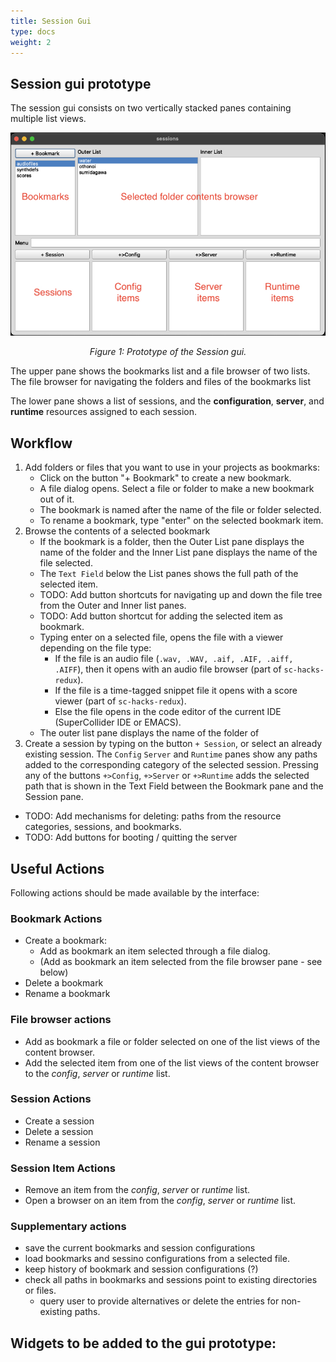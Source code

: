 ```yaml
---
title: Session Gui
type: docs
weight: 2
---
```


## Session gui prototype

The session gui consists on two vertically stacked panes containing multiple list views.

![Session Gui](images/sessiongui.jpg)
<p style="text-align: center;"><i>Figure 1: Prototype of the Session gui.</i></p>

The upper pane shows the bookmarks list and a file browser of two lists.  The file browser  for navigating the folders and files of the bookmarks list 

The lower pane shows a list of sessions, and the **configuration**, **server**, and **runtime** resources assigned to each session. 

## Workflow

1. Add folders or files that you want to use in your projects as bookmarks:
   - Click on the button "+ Bookmark" to create a new bookmark.
   - A file dialog opens.  Select a file or folder to make a new bookmark out of it.
   - The bookmark is named after the name of the file or folder selected.
   - To rename a bookmark, type "enter" on the selected bookmark item. 
2. Browse the contents of a selected bookmark 
   - If the bookmark is a folder, then the Outer List pane displays the name of the folder and the Inner List pane displays the name of the file selected.
   - The ```Text Field``` below the List panes shows the full path of the selected item. 
   - TODO: Add button shortcuts for navigating up and down the file tree from the Outer and Inner list panes.
   - TODO: Add button shortcut for adding the selected item as bookmark. 
   - Typing enter on a selected file, opens the file with a viewer depending on the file type:
     - If the file is an audio file (```.wav, .WAV, .aif, .AIF, .aiff, .AIFF```), then it opens with an audio file browser (part of ```sc-hacks-redux```). 
     - If the file is a time-tagged snippet file it opens with a score viewer (part of ```sc-hacks-redux```).
     - Else the file opens in the code editor of the current IDE (SuperCollider IDE or EMACS).
   - The outer list pane displays the name of the folder of 
3. Create a session by typing on the button ```+ Session```, or select an already existing session.
The ```Config``` ```Server``` and ```Runtime``` panes show any paths added to the corresponding category of the selected session.
Pressing any of the buttons ```+>Config```, ```+>Server``` or ```+>Runtime``` adds the selected path that is shown in the Text Field between the Bookmark pane and the Session pane. 
- TODO: Add mechanisms for deleting: paths from the resource categories, sessions, and bookmarks. 
- TODO: Add buttons for booting / quitting the server

## Useful Actions

Following actions should be made available by the interface:

### Bookmark Actions

- Create a bookmark:
  - Add as bookmark an item selected through a file dialog.
  - (Add as bookmark an item selected from the file browser pane - see below)
- Delete a bookmark
- Rename a bookmark

### File browser actions
  - Add as bookmark a file or folder selected on one of the list views of the content browser.
  - Add the selected item from one of the list views of the content browser to the *config*, *server* or *runtime* list. 

### Session Actions

- Create a session
- Delete a session
- Rename a session

### Session Item Actions
- Remove an item from the *config*, *server* or *runtime* list. 
- Open a browser on an item from the *config*, *server* or *runtime* list.

### Supplementary actions
- save the current bookmarks and session configurations
- load bookmarks and sessino configurations from a selected file.
- keep history of bookmark and session configurations (?)
- check all paths in bookmarks and sessions point to existing directories or files.
  - query user to provide alternatives or delete the entries for non-existing paths.

## Widgets to be added to the gui prototype: 


